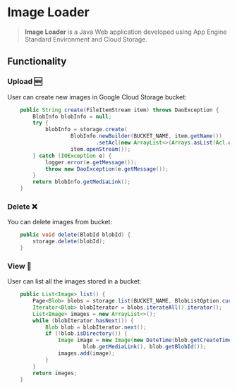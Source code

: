# Image Loader

> **Image Loader** is a Java Web application developed using App Engine Standard 
> Environment and Cloud Storage.

## Functionality

### Upload :new:
User can create new images in Google Cloud Storage bucket:
```java
    public String create(FileItemStream item) throws DaoException {
        BlobInfo blobInfo = null;
        try {
            blobInfo = storage.create(
                    BlobInfo.newBuilder(BUCKET_NAME, item.getName())
                            .setAcl(new ArrayList<>(Arrays.asList(Acl.of(User.ofAllUsers(), Role.READER)))).build(),
                    item.openStream());
        } catch (IOException e) {
            logger.error(e.getMessage());
            throw new DaoException(e.getMessage());
        }
        return blobInfo.getMediaLink();
    }
```

### Delete :x:
You can delete images from bucket:
```java
    public void delete(BlobId blobId) {
        storage.delete(blobId);
    }
```

### View :eyes:
User can list all the images stored in a bucket:
```java
    public List<Image> list() {
        Page<Blob> blobs = storage.list(BUCKET_NAME, BlobListOption.currentDirectory());
        Iterator<Blob> blobIterator = blobs.iterateAll().iterator();
        List<Image> images = new ArrayList<>();
        while (blobIterator.hasNext()) {
            Blob blob = blobIterator.next();
            if (!blob.isDirectory()) {
                Image image = new Image(new DateTime(blob.getCreateTime()).toStringRfc3339(), blob.getSize(),
                        blob.getMediaLink(), blob.getBlobId());
                images.add(image);
            }
        }
        return images;
    }
```

